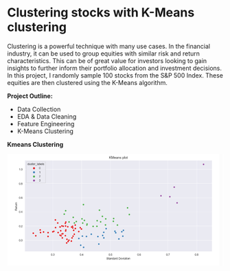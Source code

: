 # Clustering stocks with K-Means clustering
Clustering is a powerful technique with many use cases. In the financial industry, it can be used to group equities with similar risk and return characteristics. This can be of great value for investors looking to gain insights to further inform their portfolio allocation and investment decisions. In this project, I randomly sample 100 stocks from the S&P 500 Index. These equities are then clustered using the K-Means algorithm.

**Project Outline:**
* Data Collection
* EDA & Data Cleaning
* Feature Engineering
* K-Means Clustering

**Kmeans Clustering**
<p align="left">
 <img src="assets/Kmeans.png" alt="kmeans_plot"/>
</p>
